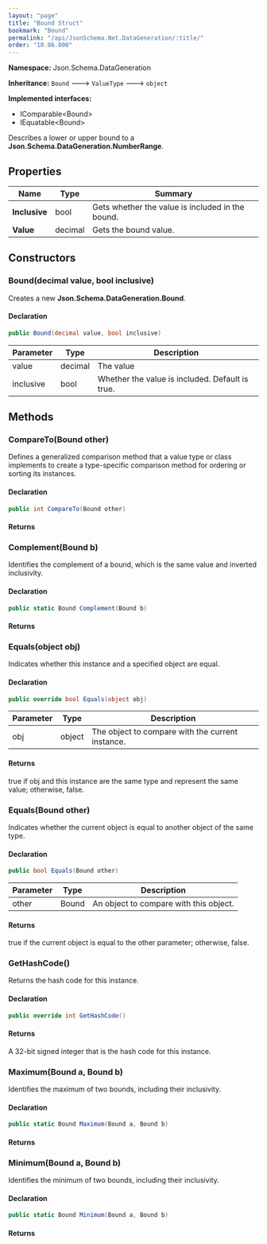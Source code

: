 ```yaml
---
layout: "page"
title: "Bound Struct"
bookmark: "Bound"
permalink: "/api/JsonSchema.Net.DataGeneration/:title/"
order: "10.06.000"
---
```

**Namespace:** Json.Schema.DataGeneration

**Inheritance:**
`Bound`
 🡒 
`ValueType`
 🡒 
`object`

**Implemented interfaces:**

- IComparable\<Bound\>
- IEquatable\<Bound\>

Describes a lower or upper bound to a **Json.Schema.DataGeneration.NumberRange**.

## Properties

| Name | Type | Summary |
|---|---|---|
| **Inclusive** | bool | Gets whether the value is included in the bound. |
| **Value** | decimal | Gets the bound value. |

## Constructors

### Bound(decimal value, bool inclusive)

Creates a new **Json.Schema.DataGeneration.Bound**.

#### Declaration

```c#
public Bound(decimal value, bool inclusive)
```

| Parameter | Type | Description |
|---|---|---|
| value | decimal | The value |
| inclusive | bool | Whether the value is included. Default is true. |


## Methods

### CompareTo(Bound other)

Defines a generalized comparison method that a value type or class implements to create a type-specific comparison method for ordering or sorting its instances.

#### Declaration

```c#
public int CompareTo(Bound other)
```


#### Returns



### Complement(Bound b)

Identifies the complement of a bound, which is the same value and inverted inclusivity.

#### Declaration

```c#
public static Bound Complement(Bound b)
```


#### Returns



### Equals(object obj)

Indicates whether this instance and a specified object are equal.

#### Declaration

```c#
public override bool Equals(object obj)
```

| Parameter | Type | Description |
|---|---|---|
| obj | object | The object to compare with the current instance. |


#### Returns

true if <paramref name="obj">obj</paramref> and this instance are the same type and represent the same value; otherwise, false.

### Equals(Bound other)

Indicates whether the current object is equal to another object of the same type.

#### Declaration

```c#
public bool Equals(Bound other)
```

| Parameter | Type | Description |
|---|---|---|
| other | Bound | An object to compare with this object. |


#### Returns

true if the current object is equal to the <paramref name="other">other</paramref> parameter; otherwise, false.

### GetHashCode()

Returns the hash code for this instance.

#### Declaration

```c#
public override int GetHashCode()
```


#### Returns

A 32-bit signed integer that is the hash code for this instance.

### Maximum(Bound a, Bound b)

Identifies the maximum of two bounds, including their inclusivity.

#### Declaration

```c#
public static Bound Maximum(Bound a, Bound b)
```


#### Returns



### Minimum(Bound a, Bound b)

Identifies the minimum of two bounds, including their inclusivity.

#### Declaration

```c#
public static Bound Minimum(Bound a, Bound b)
```


#### Returns



